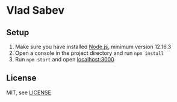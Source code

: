 # Vlad Sabev

## Setup
1. Make sure you have installed [Node.js](nodejs.org), minimum version 12.16.3
2. Open a console in the project directory and run `npm install`
3. Run `npm start` and open [localhost:3000](http://localhost:3000)

## License
MIT, see [LICENSE](LICENSE.md)
